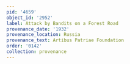```yaml
---
pid: '4659'
object_id: '2952'
label: Attack by Bandits on a Forest Road
provenance_date: '1932'
provenance_location: Russia
provenance_text: Artibus Patriae Foundation
order: '0142'
collection: provenance
---
```

